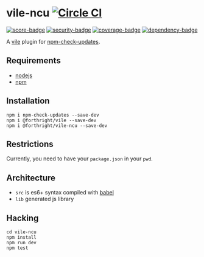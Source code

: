 # vile-ncu [![Circle CI](https://circleci.com/gh/forthright/vile-ncu.svg?style=svg&circle-token=d502ee777f304a41fbfec019f4cd8ee2652d6fa8)](https://circleci.com/gh/forthright/vile-ncu)

[![score-badge](https://vile.io/api/v0/projects/vile-ncu/badges/score?token=USryyHar5xQs7cBjNUdZ)](https://vile.io/~brentlintner/vile-ncu) [![security-badge](https://vile.io/api/v0/projects/vile-ncu/badges/security?token=USryyHar5xQs7cBjNUdZ)](https://vile.io/~brentlintner/vile-ncu) [![coverage-badge](https://vile.io/api/v0/projects/vile-ncu/badges/coverage?token=USryyHar5xQs7cBjNUdZ)](https://vile.io/~brentlintner/vile-ncu) [![dependency-badge](https://vile.io/api/v0/projects/vile-ncu/badges/dependency?token=USryyHar5xQs7cBjNUdZ)](https://vile.io/~brentlintner/vile-ncu)

A [vile](https://vile.io) plugin for [npm-check-updates](https://github.com/tjunnone/npm-check-updates).

## Requirements

- [nodejs](http://nodejs.org)
- [npm](http://npmjs.org)

## Installation

    npm i npm-check-updates --save-dev
    npm i @forthright/vile --save-dev
    npm i @forthright/vile-ncu --save-dev

## Restrictions

Currently, you need to have your `package.json` in your `pwd`.

## Architecture

- `src` is es6+ syntax compiled with [babel](https://babeljs.io)
- `lib` generated js library

## Hacking

    cd vile-ncu
    npm install
    npm run dev
    npm test
